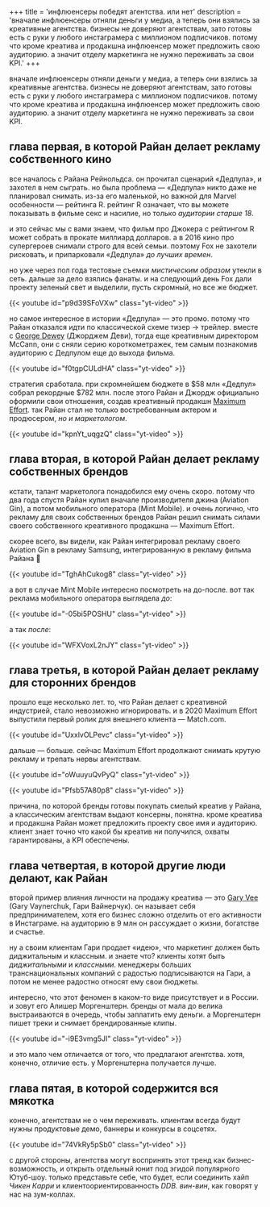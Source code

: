 +++
title = 'инфлюенсеры победят агентства. или нет'
description = 'вначале инфлюенсеры отняли деньги у медиа, а теперь они взялись за креативные агентства. бизнесы не доверяют агентствам, зато готовы есть с руки у любого инстаграмера с миллионом подписчиков. потому что кроме креатива и продакшна инфлюенсер может предложить свою аудиторию. а значит отделу маркетинга не нужно переживать за свои KPI.'
+++

вначале инфлюенсеры отняли деньги у медиа, а теперь они взялись за креативные агентства. бизнесы не доверяют агентствам, зато готовы есть с руки у любого инстаграмера с миллионом подписчиков. потому что кроме креатива и продакшна инфлюенсер может предложить свою аудиторию. а значит отделу маркетинга не нужно переживать за свои KPI.

## глава первая, в которой Райан делает рекламу собственного кино

все началось с Райана Рейнольдса. он прочитал сценарий «Дедпула», и захотел в нем сыграть. но была проблема — «Дедпула» никто даже не планировал снимать. из-за его маленькой, но важной для Marvel особенности — рейтинга R. рейтинг R означает, что вы можете показывать в фильме секс и насилие, но только _аудитории старше 18_.

и это сейчас мы с вами знаем, что фильм про Джокера с рейтингом R может собрать в прокате миллиард долларов. а в 2016 кино про супергероев снимали строго для всей семьи. поэтому Fox не захотели рисковать, и припарковали «Дедпула» _до лучших времен_.

но уже через пол года тестовые съемки _мистическим образом_ утекли в сеть. дальше за дело взялись фанаты. и на следующий день Fox дали проекту зеленый свет и выделили, пусть скромный, но все же бюджет.

{{< youtube id="p9d39SFoVXw" class="yt-video" >}}

но самое интересное в истории «Дедпула» — это промо. потому что Райан отказался идти по классической схеме тизер → трейлер. вместе с [George Dewey](https://www.adforum.com/talent/18148-george-dewey/work) (Джорджем Деви), тогда еще креативным директором McCann, они с сняли серию короткометражек, тем самым познакомив аудиторию с Дедпулом еще до выхода фильма.

{{< youtube id="f0tgpCULdHA" class="yt-video" >}}

стратегия сработала. при скромнейшем бюджете в $58 млн «Дедпул» собрал рекордные $782 млн. после этого Райан и Джордж официально оформили свои отношения, создав креативный продакшн [Maximum Effort](https://www.maximumeffort.com/projects). так Райан стал не только востребованным актером и продюсером, _но и маркетологом_.

{{< youtube id="kpnYt_uqgzQ" class="yt-video" >}}

## глава вторая, в которой Райан делает рекламу собственных брендов

кстати, талант маркетолога понадобился ему очень скоро. потому что два года спустя Райан купил вначале производителя джина (Aviation Gin), а потом мобильного оператора (Mint Mobile). и очень логично, что рекламу для своих собственных брендов Райан решил снимать силами своего собственного креативного продакшна — Maximum Effort.

скорее всего, вы видели, как Райан интегрировал рекламу своего Aviation Gin в рекламу Samsung, интегрированную в рекламу фильма Райана 🤯

{{< youtube id="TghAhCukog8" class="yt-video" >}}

а вот в случае Mint Mobile интересно посмотреть на до-после. вот так реклама мобильного оператора выглядела _до_:

{{< youtube id="-05bi5POSHU" class="yt-video" >}}

а так _после_:

{{< youtube id="WFXVoxL2nJY" class="yt-video" >}}

## глава третья, в которой Райан делает рекламу для сторонних брендов

прошло еще несколько лет. то, что Райан делает с креативной индустрией, стало невозможно игнорировать. и в 2020 Maximum Effort выпустили первый ролик для внешнего клиента — Match.com.

{{< youtube id="UxxlvOLPevc" class="yt-video" >}}

дальше — больше. сейчас Maximum Effort продолжают снимать крутую рекламу и трепать нервы агентствам.

{{< youtube id="oWuuyuQvPyQ" class="yt-video" >}}

{{< youtube id="Pfsb57A80p8" class="yt-video" >}}

причина, по которой бренды готовы покупать смелый креатив у Райана, а классическим агентствам выдают консерны, понятна. кроме креатива и продакшна Райан может предложить проекту свое имя и аудиторию. клиент знает точно что какой бы креатив ни получился, охваты гарантированы, а KPI обеспечены.

## глава четвертая, в которой другие люди делают, как Райан

второй пример влияния личности на продажу креатива — это [Gary Vee](https://twitter.com/garyvee) (Gary Vaynerchuk, Гари Вайнерчук). он называет себя предпринимателем, хотя его бизнес сложно отделить от его активности в Инстаграме. на аудиторию в 9 млн он рассуждает о жизни, богатстве и счастье.

ну а своим клиентам Гари продает «идею», что маркетинг должен быть диджитальным и классным. и знаете что? клиенты хотят быть _диджитальными_ и _классными_. менеджеры больших транснациональных компаний с радостью подписываются на Гари, а потом не менее радостно относят ему свои бюджеты.

интересно, что этот феномен в каком-то виде присутствует и в России. и зовут его Алишер Моргенштерн. бренды от мала до велика выстраиваются в очередь, чтобы заплатить ему деньги. а Моргенштерн пишет треки и снимает брендированные клипы.

{{< youtube id="-i9E3vmg5JI" class="yt-video" >}}

и это мало чем отличается от того, что предлагают агентства. хотя, конечно, отличие есть. у Моргенштерна получается лучше.

## глава пятая, в которой содержится вся мякотка

конечно, агентствам не о чем переживать. клиентам всегда будут нужны продуктовые демо, баннеры и конкурсы в соцсетях.

{{< youtube id="74VkRy5pSb0" class="yt-video" >}}

с другой стороны, агентства могут воспринять этот тренд как бизнес-возможность, и открыть отдельный юнит под эгидой популярного Ютуб-шоу. только представьте себе, что будет, если соединить хайп _Чикен Карри_ и клиентоориентированность _DDB_. _вин-вин_, как говорят у нас на зум-коллах.